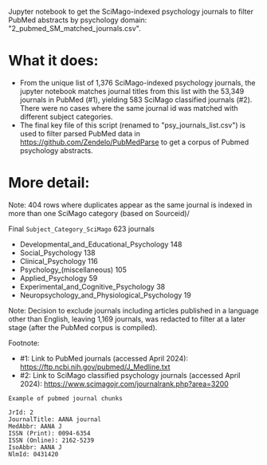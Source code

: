 Jupyter notebook to get the SciMago-indexed psychology journals to filter PubMed abstracts by psychology domain: "2_pubmed_SM_matched_journals.csv".

# What it does:
- From the unique list of 1,376 SciMago-indexed psychology journals, the jupyter notebook matches journal titles from this list with the 53,349 journals in PubMed (#1), yielding 583 SciMago classified journals (#2). There were no cases where the same journal id was matched with different subject categories. 
- The final key file of this script (renamed to "psy_journals_list.csv") is used to filter parsed PubMed data in https://github.com/Zendelo/PubMedParse to get a corpus of Pubmed psychology abstracts.

# More detail:
Note: 404 rows where duplicates appear as the same journal is indexed in more than one SciMago category (based on Sourceid)/ 

Final `Subject_Category_SciMago` 623 journals
- Developmental_and_Educational_Psychology         148 
- Social_Psychology                              	 138 
- Clinical_Psychology                            	 116 
- Psychology_(miscellaneous)                    	 105 
- Applied_Psychology                               59 
- Experimental_and_Cognitive_Psychology        	   38 
- Neuropsychology_and_Physiological_Psychology     19 

Note: Decision to exclude journals including articles published in a language other than English, leaving 1,169 journals, was redacted to filter at a later stage (after the PubMed corpus is compiled).

Footnote: 
- #1: Link to PubMed journals (accessed April 2024): https://ftp.ncbi.nih.gov/pubmed/J_Medline.txt
- #2: Link to SciMago classified psychology journals (accessed April 2024): https://www.scimagojr.com/journalrank.php?area=3200  

```text
Example of pubmed journal chunks

JrId: 2
JournalTitle: AANA journal
MedAbbr: AANA J
ISSN (Print): 0094-6354
ISSN (Online): 2162-5239
IsoAbbr: AANA J
NlmId: 0431420
```

